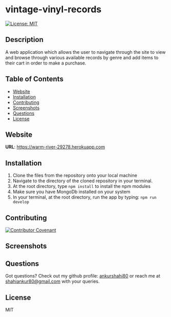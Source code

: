 # vintage-vinyl-records
[![License: MIT](https://img.shields.io/badge/License-MIT-yellow.svg)](https://opensource.org/licenses/MIT)

## Description
A web application which allows the user to navigate through the site to view and browse through various available records by genre and add items to their cart in order to make a purchase. 

## Table of Contents
 * [Website](#website)
 * [Installation](#installation)
 * [Contributing](#contributing)
 * [Screenshots](#screenshots)
 * [Questions](#questions)
 * [License](#license)

 ## Website 

**URL**: https://warm-river-29278.herokuapp.com

## Installation
  1. Clone the files from the repository onto your local machine
  2. Navigate to the directory of the cloned repository in your terminal.
  3. At the root directory, type  `npm install`  to install the npm modules
  4. Make sure you have MongoDb installed on your system
  5. In your terminal, at the root directory, run the app by typing:  `npm run develop`

## Contributing

[![Contributor Covenant](https://img.shields.io/badge/Contributor%20Covenant-2.0-4baaaa.svg)](code_of_conduct.md)

## Screenshots


## Questions

Got questions? Check out my github profile: [ankurshahi80](https://github.com/ankurshahi80)
or reach me at shahiankur80@gmail.com with your queries.

## License
MIT
